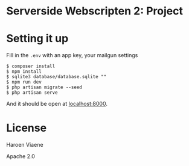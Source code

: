# Serverside Webscripten 2: Project

# Setting it up

Fill in the `.env` with an app key, your mailgun settings

```
$ composer install
$ npm install
$ sqlite3 database/database.sqlite ""
$ npm run dev
$ php artisan migrate --seed
$ php artisan serve
```

And it should be open at [localhost:8000](http://localhost:8000).

# License

Haroen Viaene

Apache 2.0
